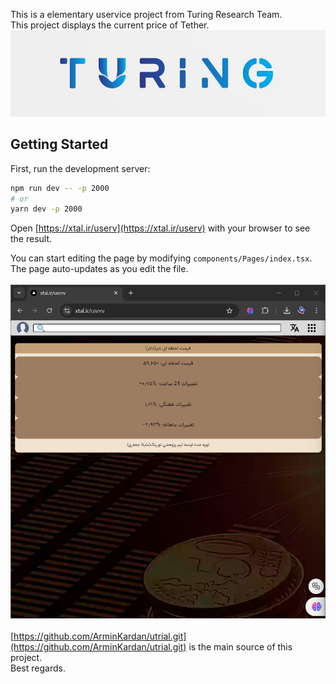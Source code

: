 This is a elementary uservice project from Turing Research Team.
<br/>
This project displays the current price of Tether.
<img src="https://github.com/ArminKardan/utrialv2/blob/master/turing.png?raw=true"/>
## Getting Started

First, run the development server:

```bash
npm run dev -- -p 2000
# or
yarn dev -p 2000
```



Open [https://xtal.ir/userv](https://xtal.ir/userv) with your browser to see the result.

You can start editing the page by modifying `components/Pages/index.tsx`. The page auto-updates as you edit the file.
<br/>
<br/>
<img src="https://github.com/melikajafari79/utether/blob/main/Screenshot%202024-09-01%20020750.png" />
<br/>
<br/>
[https://github.com/ArminKardan/utrial.git](https://github.com/ArminKardan/utrial.git) is the main source of this project.
<br/>
Best regards.
<br/>

